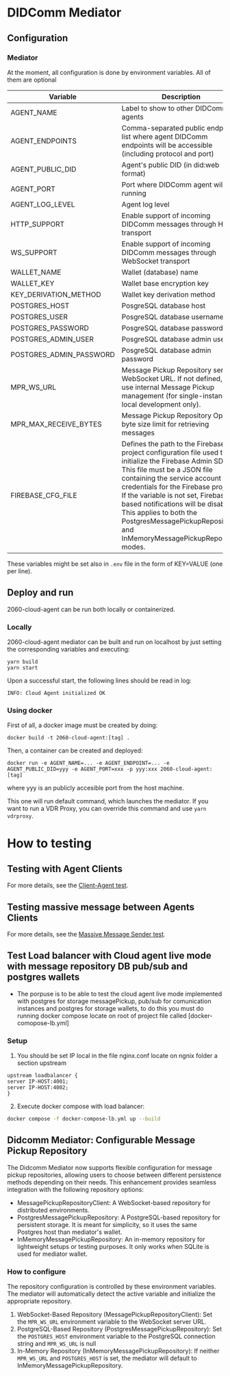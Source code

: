 # DIDComm Mediator

## Configuration

### Mediator

At the moment, all configuration is done by environment variables. All of them are optional

| Variable                | Description                                                                                                                                                                                                                                                                                                                                                                              | Default value         |
| ----------------------- | ---------------------------------------------------------------------------------------------------------------------------------------------------------------------------------------------------------------------------------------------------------------------------------------------------------------------------------------------------------------------------------------- | --------------------- |
| AGENT_NAME              | Label to show to other DIDComm agents                                                                                                                                                                                                                                                                                                                                                    | Test Cloud Agent      |
| AGENT_ENDPOINTS         | Comma-separated public endpoint list where agent DIDComm endpoints will be accessible (including protocol and port)                                                                                                                                                                                                                                                                      | ws://localhost:4000   |
| AGENT_PUBLIC_DID        | Agent's public DID (in did:web format)                                                                                                                                                                                                                                                                                                                                                   | None                  |
| AGENT_PORT              | Port where DIDComm agent will be running                                                                                                                                                                                                                                                                                                                                                 | 4000                  |
| AGENT_LOG_LEVEL         | Agent log level                                                                                                                                                                                                                                                                                                                                                                          | 2 (debug)             |
| HTTP_SUPPORT            | Enable support of incoming DIDComm messages through HTTP transport                                                                                                                                                                                                                                                                                                                       | true                  |
| WS_SUPPORT              | Enable support of incoming DIDComm messages through WebSocket transport                                                                                                                                                                                                                                                                                                                  | true                  |
| WALLET_NAME             | Wallet (database) name                                                                                                                                                                                                                                                                                                                                                                   | test-cloud-agent      |
| WALLET_KEY              | Wallet base encryption key                                                                                                                                                                                                                                                                                                                                                               | 'Test Cloud Agent'    |
| KEY_DERIVATION_METHOD   | Wallet key derivation method                                                                                                                                                                                                                                                                                                                                                             | ARGON2I_MOD           |
| POSTGRES_HOST           | PosgreSQL database host                                                                                                                                                                                                                                                                                                                                                                  | None (use SQLite)     |
| POSTGRES_USER           | PosgreSQL database username                                                                                                                                                                                                                                                                                                                                                              | None                  |
| POSTGRES_PASSWORD       | PosgreSQL database password                                                                                                                                                                                                                                                                                                                                                              | None                  |
| POSTGRES_ADMIN_USER     | PosgreSQL database admin user                                                                                                                                                                                                                                                                                                                                                            | None                  |
| POSTGRES_ADMIN_PASSWORD | PosgreSQL database admin password                                                                                                                                                                                                                                                                                                                                                        | None                  |
| MPR_WS_URL              | Message Pickup Repository server WebSocket URL. If not defined, it will use internal Message Pickup management (for single-instance, local development only).                                                                                                                                                                                                                            | none                  |
| MPR_MAX_RECEIVE_BYTES   | Message Pickup Repository Optional byte size limit for retrieving messages                                                                                                                                                                                                                                                                                                               | none                  |
| FIREBASE_CFG_FILE       | Defines the path to the Firebase project configuration file used to initialize the Firebase Admin SDK. This file must be a JSON file containing the service account credentials for the Firebase project. If the variable is not set, Firebase-based notifications will be disabled. This applies to both the PostgresMessagePickupRepository and InMemoryMessagePickupRepository modes. | `./firebase.cfg.json` |

These variables might be set also in `.env` file in the form of KEY=VALUE (one per line).

## Deploy and run

2060-cloud-agent can be run both locally or containerized.

### Locally

2060-cloud-agent mediator can be built and run on localhost by just setting the corresponding variables and executing:

```
yarn build
yarn start
```

Upon a successful start, the following lines should be read in log:

```
INFO: Cloud Agent initialized OK
```

### Using docker

First of all, a docker image must be created by doing:

```
docker build -t 2060-cloud-agent:[tag] .
```

Then, a container can be created and deployed:

```
docker run -e AGENT_NAME=... -e AGENT_ENDPOINT=... -e AGENT_PUBLIC_DID=yyy -e AGENT_PORT=xxx -p yyy:xxx 2060-cloud-agent:[tag]
```

where yyy is an publicly accesible port from the host machine.

This one will run default command, which launches the mediator. If you want to run a VDR Proxy, you can override this command and use `yarn vdrproxy`.

# How to testing

## Testing with Agent Clients

For more details, see the [Client-Agent test](/src/test/Client-Agent/README.md).

## Testing massive message between Agents Clients

For more details, see the [Massive Message Sender test](/src/test/Send-Messages/README.md).

## Test Load balancer with Cloud agent live mode with message repository DB pub/sub and postgres wallets

- The porpuse is to be able to test the cloud agent live mode implemented with postgres for storage messagePickup, pub/sub for comunication instances and postgres for storage wallets, to do this you must do running docker compose locate on root of project file called [docker-comopose-lb.yml]

### Setup

1. You should be set IP local in the file nginx.conf locate on ngnix folder a section upstream

```
upstream loadbalancer {
server IP-HOST:4001;
server IP-HOST:4002;
}
```

2. Execute docker compose with load balancer:

```bash
docker compose -f docker-compose-lb.yml up --build
```

## Didcomm Mediator: Configurable Message Pickup Repository

The Didcomm Mediator now supports flexible configuration for message pickup repositories, allowing users to choose between different persistence methods depending on their needs. This enhancement provides seamless integration with the following repository options:

- MessagePickupRepositoryClient: A WebSocket-based repository for distributed environments.
- PostgresMessagePickupRepository: A PostgreSQL-based repository for persistent storage. It is meant for simplicity, so it uses the same Postgres host than mediator's wallet.
- InMemoryMessagePickupRepository: An in-memory repository for lightweight setups or testing purposes. It only works when SQLite is used for mediator wallet.

### How to configure

The repository configuration is controlled by these environment variables. The mediator will automatically detect the active variable and initialize the appropriate repository.

1. WebSocket-Based Repository (MessagePickupRepositoryClient): Set the `MPR_WS_URL` environment variable to the WebSocket server URL.
2. PostgreSQL-Based Repository (PostgresMessagePickupRepository): Set the `POSTGRES_HOST` environment variable to the PostgreSQL connection string and `MPR_WS_URL` is null
3. In-Memory Repository (InMemoryMessagePickupRepository): If neither `MPR_WS_URL` and `POSTGRES_HOST` is set, the mediator will default to InMemoryMessagePickupRepository.
